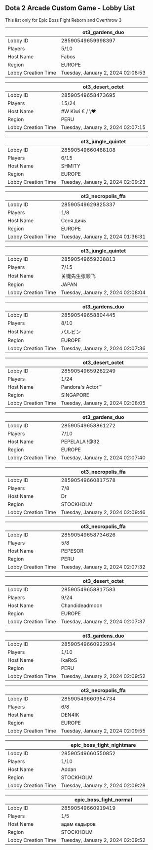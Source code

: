 ## Dota 2 Arcade Custom Game - Lobby List

This list only for Epic Boss Fight Reborn and Overthrow 3

|  | ot3_gardens_duo |
| ------ | ------ |
| Lobby ID | 28590549659998397 |
| Players | 5/10 |
| Host Name | Fabos |
| Region | EUROPE |
| Lobby Creation Time | Tuesday, January 2, 2024 02:08:53 |


|  | ot3_desert_octet |
| ------ | ------ |
| Lobby ID | 28590549658473695 |
| Players | 15/24 |
| Host Name | #W Kiwi € / \♥ |
| Region | PERU |
| Lobby Creation Time | Tuesday, January 2, 2024 02:07:15 |


|  | ot3_jungle_quintet |
| ------ | ------ |
| Lobby ID | 28590549660468108 |
| Players | 6/15 |
| Host Name | SHMITY |
| Region | EUROPE |
| Lobby Creation Time | Tuesday, January 2, 2024 02:09:23 |


|  | ot3_necropolis_ffa |
| ------ | ------ |
| Lobby ID | 28590549629825337 |
| Players | 1/8 |
| Host Name | Сеня дичь |
| Region | EUROPE |
| Lobby Creation Time | Tuesday, January 2, 2024 01:36:31 |


|  | ot3_jungle_quintet |
| ------ | ------ |
| Lobby ID | 28590549659238813 |
| Players | 7/15 |
| Host Name | 关键先生张顺飞 |
| Region | JAPAN |
| Lobby Creation Time | Tuesday, January 2, 2024 02:08:04 |


|  | ot3_gardens_duo |
| ------ | ------ |
| Lobby ID | 28590549658804445 |
| Players | 8/10 |
| Host Name | パルビン |
| Region | EUROPE |
| Lobby Creation Time | Tuesday, January 2, 2024 02:07:36 |


|  | ot3_desert_octet |
| ------ | ------ |
| Lobby ID | 28590549659262249 |
| Players | 1/24 |
| Host Name | Pandora's Actor™ |
| Region | SINGAPORE |
| Lobby Creation Time | Tuesday, January 2, 2024 02:08:05 |


|  | ot3_gardens_duo |
| ------ | ------ |
| Lobby ID | 28590549658861272 |
| Players | 7/10 |
| Host Name | PEPELALA !@32 |
| Region | EUROPE |
| Lobby Creation Time | Tuesday, January 2, 2024 02:07:40 |


|  | ot3_necropolis_ffa |
| ------ | ------ |
| Lobby ID | 28590549660817578 |
| Players | 7/8 |
| Host Name | Dr |
| Region | STOCKHOLM |
| Lobby Creation Time | Tuesday, January 2, 2024 02:09:46 |


|  | ot3_necropolis_ffa |
| ------ | ------ |
| Lobby ID | 28590549658734626 |
| Players | 5/8 |
| Host Name | PEPESOR |
| Region | PERU |
| Lobby Creation Time | Tuesday, January 2, 2024 02:07:32 |


|  | ot3_desert_octet |
| ------ | ------ |
| Lobby ID | 28590549658817583 |
| Players | 9/24 |
| Host Name | Chandideadmoon |
| Region | EUROPE |
| Lobby Creation Time | Tuesday, January 2, 2024 02:07:37 |


|  | ot3_gardens_duo |
| ------ | ------ |
| Lobby ID | 28590549660922934 |
| Players | 1/10 |
| Host Name | IkaRoS |
| Region | PERU |
| Lobby Creation Time | Tuesday, January 2, 2024 02:09:52 |


|  | ot3_necropolis_ffa |
| ------ | ------ |
| Lobby ID | 28590549660954734 |
| Players | 6/8 |
| Host Name | DEN4IK |
| Region | EUROPE |
| Lobby Creation Time | Tuesday, January 2, 2024 02:09:55 |


|  | epic_boss_fight_nightmare |
| ------ | ------ |
| Lobby ID | 28590549660550852 |
| Players | 1/10 |
| Host Name | Addan |
| Region | STOCKHOLM |
| Lobby Creation Time | Tuesday, January 2, 2024 02:09:28 |


|  | epic_boss_fight_normal |
| ------ | ------ |
| Lobby ID | 28590549660919419 |
| Players | 1/5 |
| Host Name | адам кадыров |
| Region | STOCKHOLM |
| Lobby Creation Time | Tuesday, January 2, 2024 02:09:52 |


